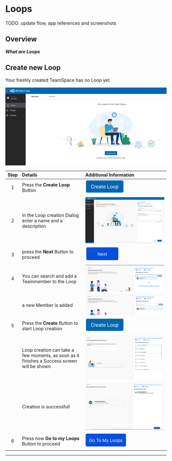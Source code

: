 # Loops

TODO: update flow, app references and screenshots

## Overview

_**What are Loops**_

## Create new Loop

Your freshly created TeamSpace has no Loop yet.

![Loops - Home][LoopHome]

| Step | Details                                                                                           | Additional Information                                                  |
|:----:|:--------------------------------------------------------------------------------------------------|:------------------------------------------------------------------------|
| 1 | Press the **Create Loop** Button | ![Create New Loop Button][CreateNewLoopButton] |
| 2 | In the Loop creation Dialog enter a name and a description  | ![Loops - Create New - Dialog][CreateNewDialog] |
| 3 | press the **Next** Button to proceed | ![Next Button][NextButton] |
| 4 | You can search and add a Teammember to the Loop | ![Loops - Create New - search Member][SearchAddMember] | 
|   | a new Member is added | ![Loops - Create New - member added][AddedMember] |
| 5 | Press the **Create** Button to start Loop creation | ![Create Button][CreateButton] |
|   | Loop creation can take a few moments, as soon as it finishes a Success screen will be shown | ![Loops - Create New - create process started][LoopCreation] |
|   | Creation is successfull | ![Loops - Create New - creation successfull][LoopCreatedSuccess] |
| 6 | Press now **Go to my Loops** Button to proceed | ![Go to my Loop Button][GoToMyLoops] |

---

[LoopHome]: media/Loop_Teamspace_07_CreateNewLoop_Home.png
[CreateNewDialog]: media/Loop_Teamspace_08_CreateNewLoop_Dialog.png
[CreateNewLoopButton]: media/Loop_CreateNewLoop_Button.png
[NextButton]: ../../media/Button_NEXT.png
[SearchAddMember]: media/Loop_Teamspace_09_CreateNewLoop_searchMember.png
[AddedMember]: media/Loop_Teamspace_10_CreateNewLoop_MemberAdded.png
[CreateButton]: media/Loop_CreateNewLoop_Button.png
[LoopCreation]: media/Loop_Teamspace_11_CreateNewLoop_creation.png
[LoopCreatedSuccess]: media/Loop_Teamspace_12_CreateNewLoop_success.png
[GoToMyLoops]: media/Loops_GoToMyLoops_Button.png